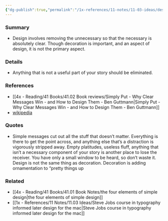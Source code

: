 ```yaml
---
{"dg-publish":true,"permalink":"/1x-references/11-notes/11-03-ideas/design-is-not-decoration/","title":"Design is not decoration","created":"2024-04-20T10:36:45.133+03:00","updated":"2024-04-20T10:36:45.133+03:00"}
---
```



### Summary
- Design involves removing the unnecessary so that the necessary is absolutely clear. Though decoration is important, and an aspect of design, it is not the primary aspect.

### Details
- Anything that is not a useful part of your story should be eliminated.

### References
- [[4x - Reading/41 Books/41.02 Book reviews/Simply Put - Why Clear Messages Win - and How to Design Them - Ben Guttmann\|Simply Put - Why Clear Messages Win - and How to Design Them - Ben Guttmann]]
- [wikipedia](https://en.wikipedia.org/wiki/Design)

### Quotes
- Simple messages cut out all the stuff that doesn’t matter. Everything is there to get the point across, and anything else that’s a distraction is vigorously stripped away. Empty platitudes, useless fluff, anything that isn’t a necessary component of your story is another place to lose the receiver. You have only a small window to be heard, so don’t waste it. Design is not the same thing as decoration. Decoration is adding ornamentation to “pretty things up

### Related
- [[4x - Reading/41 Books/41.01 Book Notes/the four elements of simple design\|the four elements of simple design]]
- [[1x - References/11 Notes/11.03 Ideas/Steve Jobs course in typography informed later design for the mac\|Steve Jobs course in typography informed later design for the mac]]
